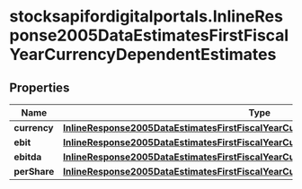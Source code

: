 # stocksapifordigitalportals.InlineResponse2005DataEstimatesFirstFiscalYearCurrencyDependentEstimates

## Properties

Name | Type | Description | Notes
------------ | ------------- | ------------- | -------------
**currency** | [**InlineResponse2005DataEstimatesFirstFiscalYearCurrencyDependentEstimatesCurrency**](InlineResponse2005DataEstimatesFirstFiscalYearCurrencyDependentEstimatesCurrency.md) |  | [optional] 
**ebit** | [**InlineResponse2005DataEstimatesFirstFiscalYearCurrencyDependentEstimatesEbit**](InlineResponse2005DataEstimatesFirstFiscalYearCurrencyDependentEstimatesEbit.md) |  | [optional] 
**ebitda** | [**InlineResponse2005DataEstimatesFirstFiscalYearCurrencyDependentEstimatesEbitda**](InlineResponse2005DataEstimatesFirstFiscalYearCurrencyDependentEstimatesEbitda.md) |  | [optional] 
**perShare** | [**InlineResponse2005DataEstimatesFirstFiscalYearCurrencyDependentEstimatesPerShare**](InlineResponse2005DataEstimatesFirstFiscalYearCurrencyDependentEstimatesPerShare.md) |  | [optional] 


